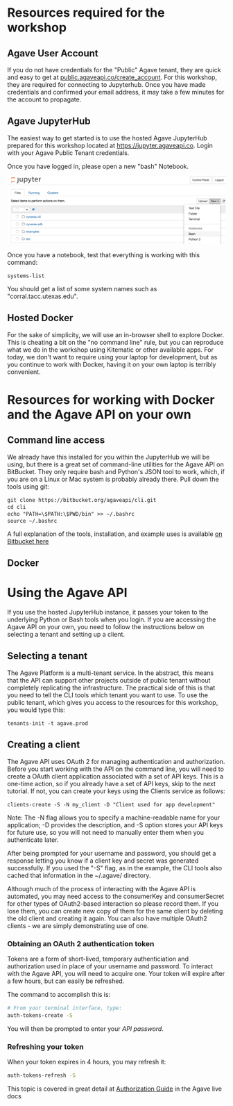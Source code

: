 # Resources required for the workshop

## Agave User Account

If you do not have credentials for the "Public" Agave tenant, they are quick and easy to get at [public.agaveapi.co/create_account](http://public.agaveapi.co/create_account).  For this workshop, they are required for connecting to Jupyterhub.  Once you have made credentials and confirmed your email address, it may take a few minutes for the account to propagate.

## Agave JupyterHub

The easiest way to get started is to use the hosted Agave JupyterHub prepared for this workshop located at https://jupyter.agaveapi.co.  Login with your Agave Public Tenant credentials.

Once you have logged in, please open a new "bash" Notebook.

![Bash Notebook](images/jupyter-bash.png)

Once you have a notebook, test that everything is working with this command:

```
systems-list
```

You should get a list of some system names such as "corral.tacc.utexas.edu".


## Hosted Docker

For the sake of simplicity, we will use an in-browser shell to explore Docker.  This is cheating a bit on the "no command line" rule, but you can reproduce what we do in the workshop using Kitematic or other available apps.  For today, we don't want to require using your laptop for development, but as you continue to work with Docker, having it on your own laptop is terribly convenient.


# Resources for working with Docker and the Agave API on your own 

## Command line access

We already have this installed for you within the JupyterHub we will be using, but there is a great set of command-line utilities for the Agave API on BitBucket.  They only require bash and Python's JSON tool to work, which, if you are on a Linux or Mac system is probably already there.  Pull down the tools using git:

```
git clone https://bitbucket.org/agaveapi/cli.git
cd cli
echo "PATH=\$PATH:\$PWD/bin" >> ~/.bashrc
source ~/.bashrc
```

A full explanation of the tools, installation, and example uses is available [on Bitbucket here](https://bitbucket.org/agaveapi/cli)

## Docker

# Using the Agave API

If you use the hosted JupyterHub instance, it passes your token to the underlying Python or Bash tools when you login.  If you are accessing the Agave API on your own, you need to follow the instructions below on selecting a tenant and setting up a client.

## Selecting a tenant

The Agave Platform is a multi-tenant service.  In the abstract, this means that the API can support other projects outside of public tenant without completely replicating the infrastructure.  The practical side of this is that you need to tell the CLI tools which tenant you want to use.  To use the public tenant, which gives you access to the resources for this workshop, you would type this:

```
tenants-init -t agave.prod
```

## Creating a client

The Agave API uses OAuth 2 for managing authentication and authorization. Before you start working with the API on the command line, you will need to create a OAuth client application associated with a set of API keys. This is a one-time action, so if you already have a set of API keys, skip to the next tutorial. If not, you can create your keys using the Clients service as follows:

```
clients-create -S -N my_client -D "Client used for app development"
```

Note: The -N flag allows you to specify a machine-readable name for your application; -D provides the description, and -S option stores your API keys for future use, so you will not need to manually enter them when you authenticate later.

After being prompted for your username and password, you should get a response letting you know if a client key and secret was generated successfully.  If you used the "-S" flag, as in the example, the CLI tools also cached that information in the ~/.agave/ directory.

Although much of the process of interacting with the Agave API is automated, you may need access to the consumerKey and consumerSecret for other types of OAuth2-based interaction so please record them. If you lose them, you can create new copy of them for the same client by deleting the old client and creating it again. You can also have multiple OAuth2 clients - we are simply demonstrating use of one.

### Obtaining an OAuth 2 authentication token

Tokens are a form of short-lived, temporary authenticiation and authorization used in place of your username and password. To interact with the Agave API, you will need to acquire one. Your token will expire after a few hours, but can easily be refreshed.

The command to accomplish this is:

```sh
# From your terminal interface, type:
auth-tokens-create -S
```
You will then be prompted to enter your *API password*.

### Refreshing your token

When your token expires in 4 hours, you may refresh it:

```sh
auth-tokens-refresh -S
```

This topic is covered in great detail at [Authorization Guide](http://agaveapi.co/documentation/authorization-guide/) in the Agave live docs


